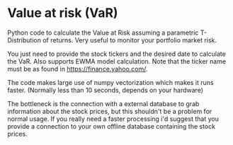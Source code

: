 # Value at risk (VaR)
Python code to calculate the Value at Risk assuming a parametric T-Distribution of returns.
Very useful to monitor your portfolio market risk.

You just need to provide the stock tickers and the desired date to calculate the VaR. Also supports EWMA model calculation.
Note that the ticker name must be as found in https://finance.yahoo.com/.

The code makes large use of numpy vectorization which makes it runs faster. (Normally less than 10 seconds, depends on your hardware)

The bottleneck is the connection with a external database to grab information about the stock prices, but this shouldn't be a problem for normal usage.
If you really need a faster processing i'd suggest that you provide a connection to your own offline database containing the stock prices.
